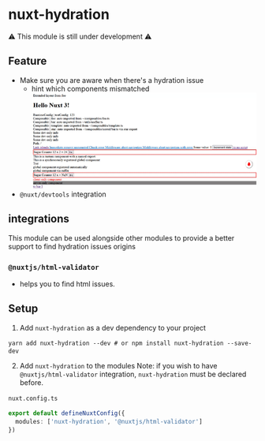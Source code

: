 # nuxt-hydration

:warning: This module is still under development :warning:

## Feature

- Make sure you are aware when there's a hydration issue
  - hint which components mismatched
    ![hydration-gif](./.github/hydration.gif)
- `@nuxt/devtools` integration

## integrations
This module can be used alongside other modules to provide a better support to find hydration issues origins
### `@nuxtjs/html-validator`
- helps you to find html issues.

## Setup

1. Add `nuxt-hydration` as a dev dependency to your project
```
yarn add nuxt-hydration --dev # or npm install nuxt-hydration --save-dev
```
2. Add `nuxt-hydration` to the modules
Note: if you wish to have `@nuxtjs/html-validator` integration, `nuxt-hydration` must be declared before.

`nuxt.config.ts`
```ts
export default defineNuxtConfig({
  modules: ['nuxt-hydration', '@nuxtjs/html-validator']
})
```
